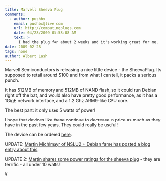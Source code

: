```yaml
---
title: Marvell Sheeva Plug
comments:
  - author: pushbx
    email: pushbx@live.com
    url: http://computingplugs.com
    date: 04/28/2009 05:58:08 AM
    text: >
      I had the plug for about 2 weeks and it's working great for me.  I moved all my server functions over to the thing and it is working at 1/10 the power.<br/><br/>I have performance and power usage numbers for those interested<br/><br/><a href="http://computingplugs.com/index.php/SheevaPlug_Performance" rel="nofollow">http://computingplugs.com/index.php/SheevaPlug_Performance</a>
date: 2009-02-28
tags: none
author: Albert Lash
---
```

Marvell Semiconductors is releasing a nice little device - the SheevaPlug. Its supposed to retail around $100 and from what I can tell, it packs a serious punch.

It has 512MB of memory and 512MB of NAND flash, so it could run Debian right off the bat, and would also have pretty good performance, as it has a 1GigE network interface, and a 1.2 Ghz ARM9-like CPU core.

The best part: it only uses 5 watts of power!

I hope that devices like these continue to decrease in price as much as they have in the past few years. They could really be useful!

The device can be ordered <a href="http://www.globalscaletechnologies.com/p-22-sheevaplug-dev-kit.aspx">here</a>.

UPDATE: <a href="http://www.cyrius.com/journal/debian/kirkwood/sheevaplug/nslu2-killer">Martin Michlmayr of NSLU2 + Debian fame has posted a blog entry about this</a>.

UPDATE 2: <a href="http://www.cyrius.com/journal/debian/kirkwood/sheevaplug/power-consumption">Martin shares some power ratings for the sheeva plug</a> - they are terrific - all under 10 watts!

¥

